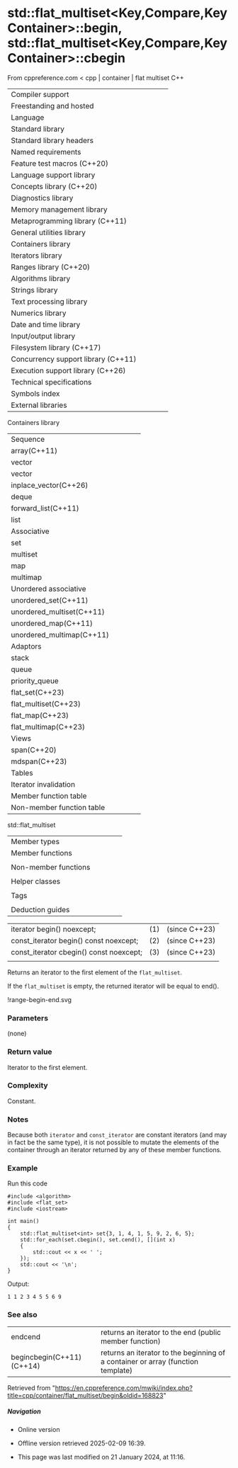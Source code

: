 # std::flat_multiset<Key,Compare,KeyContainer>::begin, std::flat_multiset<Key,Compare,KeyContainer>::cbegin

From cppreference.com
< cpp‎ | container‎ | flat multiset
C++

|  |  |  |  |  |
| --- | --- | --- | --- | --- |
| Compiler support | | | | |
| Freestanding and hosted | | | | |
| Language | | | | |
| Standard library | | | | |
| Standard library headers | | | | |
| Named requirements | | | | |
| Feature test macros (C++20) | | | | |
| Language support library | | | | |
| Concepts library (C++20) | | | | |
| Diagnostics library | | | | |
| Memory management library | | | | |
| Metaprogramming library (C++11) | | | | |
| General utilities library | | | | |
| Containers library | | | | |
| Iterators library | | | | |
| Ranges library (C++20) | | | | |
| Algorithms library | | | | |
| Strings library | | | | |
| Text processing library | | | | |
| Numerics library | | | | |
| Date and time library | | | | |
| Input/output library | | | | |
| Filesystem library (C++17) | | | | |
| Concurrency support library (C++11) | | | | |
| Execution support library (C++26) | | | | |
| Technical specifications | | | | |
| Symbols index | | | | |
| External libraries | | | | |

Containers library

|  |  |  |  |  |
| --- | --- | --- | --- | --- |
| Sequence | | | | |
| array(C++11) | | | | |
| vector | | | | |
| vector<bool> | | | | |
| inplace_vector(C++26) | | | | |
| deque | | | | |
| forward_list(C++11) | | | | |
| list | | | | |
| Associative | | | | |
| set | | | | |
| multiset | | | | |
| map | | | | |
| multimap | | | | |
| Unordered associative | | | | |
| unordered_set(C++11) | | | | |
| unordered_multiset(C++11) | | | | |
| unordered_map(C++11) | | | | |
| unordered_multimap(C++11) | | | | |
| Adaptors | | | | |
| stack | | | | |
| queue | | | | |
| priority_queue | | | | |
| flat_set(C++23) | | | | |
| flat_multiset(C++23) | | | | |
| flat_map(C++23) | | | | |
| flat_multimap(C++23) | | | | |
| Views | | | | |
| span(C++20) | | | | |
| mdspan(C++23) | | | | |
| Tables | | | | |
| Iterator invalidation | | | | |
| Member function table | | | | |
| Non-member function table | | | | |

std::flat_multiset

|  |  |  |  |  |
| --- | --- | --- | --- | --- |
| Member types | | | | |
| Member functions | | | | |
| |  |  |  |  |  |  |  |  |  |  |  |  |  |  |  |  |  |  |  |  |  |  |  |  |  |  |  |  |  |  |  |  |  |  |  |  |  |  |  |  |  |  |  |  |  |  |  |  |  |  |  |  |  |  |  |  |  |  |  |  |  |  |  |  |  |  |  |  |  |  |  |  |  |  |  |  |  |  |  |  |  |  |  |  |  |  |  |  |  |  |  |  |  |  |  |  |  |  |  |  |  |  |  |  |  |  |  |  |  |  |  |  |  |  |  |  |  |  |  |  |  |  |  |  |  |  |  |  |  |  |  |  |  |  |  |  |  |  |  |  |  |  |  |  |  |  |  |  |  |  |  |  |  |  |  |  |  | | --- | --- | --- | --- | --- | --- | --- | --- | --- | --- | --- | --- | --- | --- | --- | --- | --- | --- | --- | --- | --- | --- | --- | --- | --- | --- | --- | --- | --- | --- | --- | --- | --- | --- | --- | --- | --- | --- | --- | --- | --- | --- | --- | --- | --- | --- | --- | --- | --- | --- | --- | --- | --- | --- | --- | --- | --- | --- | --- | --- | --- | --- | --- | --- | --- | --- | --- | --- | --- | --- | --- | --- | --- | --- | --- | --- | --- | --- | --- | --- | --- | --- | --- | --- | --- | --- | --- | --- | --- | --- | --- | --- | --- | --- | --- | --- | --- | --- | --- | --- | --- | --- | --- | --- | --- | --- | --- | --- | --- | --- | --- | --- | --- | --- | --- | --- | --- | --- | --- | --- | --- | --- | --- | --- | --- | --- | --- | --- | --- | --- | --- | --- | --- | --- | --- | --- | --- | --- | --- | --- | --- | --- | --- | --- | --- | --- | --- | --- | --- | --- | --- | --- | --- | --- | --- | --- | --- | | |  |  |  |  |  | | --- | --- | --- | --- | --- | | flat_multiset::flat_multiset | | | | | | flat_multiset::operator= | | | | | | Iterators | | | | | | ****flat_multiset::beginflat_multiset::cbegin**** | | | | | | flat_multiset::endflat_multiset::cend | | | | | | flat_multiset::rbeginflat_multiset::crbegin | | | | | | flat_multiset::rendflat_multiset::crend | | | | | | Capacity | | | | | | flat_multiset::size | | | | | | flat_multiset::max_size | | | | | | flat_multiset::empty | | | | | | Observers | | | | | | flat_multiset::key_comp | | | | | | flat_multiset::value_comp | | | | | | |  |  |  |  |  | | --- | --- | --- | --- | --- | | Modifiers | | | | | | flat_multiset::clear | | | | | | flat_multiset::insert | | | | | | flat_multiset::insert_range | | | | | | flat_multiset::emplace | | | | | | flat_multiset::emplace_hint | | | | | | flat_multiset::erase | | | | | | flat_multiset::swap | | | | | | flat_multiset::extract | | | | | | flat_multiset::replace | | | | | | Lookup | | | | | | flat_multiset::count | | | | | | flat_multiset::find | | | | | | flat_multiset::contains | | | | | | flat_multiset::equal_range | | | | | | flat_multiset::lower_bound | | | | | | flat_multiset::upper_bound | | | | | | |
| Non-member functions | | | | |
| |  |  |  |  |  |  |  |  |  |  |  |  |  |  |  |  |  | | --- | --- | --- | --- | --- | --- | --- | --- | --- | --- | --- | --- | --- | --- | --- | --- | --- | | |  |  |  |  |  | | --- | --- | --- | --- | --- | | swap(std::flat_multiset) | | | | | | erase_if(std::flat_multiset) | | | | | | |  |  |  |  |  | | --- | --- | --- | --- | --- | | operator==operator<=> | | | | | | |
| Helper classes | | | | |
| |  |  |  |  |  | | --- | --- | --- | --- | --- | | uses_allocator<std::flat_multiset> | | | | | |
| Tags | | | | |
| |  |  |  |  |  |  |  |  |  |  |  |  | | --- | --- | --- | --- | --- | --- | --- | --- | --- | --- | --- | --- | | |  |  |  |  |  | | --- | --- | --- | --- | --- | | sorted_equivalent | | | | | | |  |  |  |  |  | | --- | --- | --- | --- | --- | | sorted_equivalent_t | | | | | | |
| Deduction guides | | | | |

|  |  |  |
| --- | --- | --- |
| iterator begin() noexcept; | (1) | (since C++23) |
| const_iterator begin() const noexcept; | (2) | (since C++23) |
| const_iterator cbegin() const noexcept; | (3) | (since C++23) |
|  |  |  |

Returns an iterator to the first element of the `flat_multiset`.

If the `flat_multiset` is empty, the returned iterator will be equal to end().

!range-begin-end.svg

### Parameters

(none)

### Return value

Iterator to the first element.

### Complexity

Constant.

### Notes

Because both `iterator` and `const_iterator` are constant iterators (and may in fact be the same type), it is not possible to mutate the elements of the container through an iterator returned by any of these member functions.

### Example

Run this code

```
#include <algorithm>
#include <flat_set>
#include <iostream>
 
int main()
{
    std::flat_multiset<int> set{3, 1, 4, 1, 5, 9, 2, 6, 5};
    std::for_each(set.cbegin(), set.cend(), [](int x)
    {
        std::cout << x << ' ';
    });
    std::cout << '\n';
}

```

Output:

```
1 1 2 3 4 5 5 6 9

```

### See also

|  |  |
| --- | --- |
| endcend | returns an iterator to the end   (public member function) |
| begincbegin(C++11)(C++14) | returns an iterator to the beginning of a container or array   (function template) |

Retrieved from "<https://en.cppreference.com/mwiki/index.php?title=cpp/container/flat_multiset/begin&oldid=168823>"

##### Navigation

- Online version
- Offline version retrieved 2025-02-09 16:39.

- This page was last modified on 21 January 2024, at 11:16.